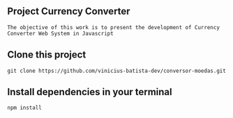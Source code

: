 ## Project Currency Converter

    The objective of this work is to present the development of Currency Converter Web System in Javascript

## Clone this project 

    git clone https://github.com/vinicius-batista-dev/conversor-moedas.git

## Install dependencies in your terminal

    npm install
